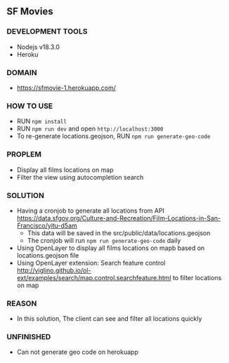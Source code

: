 ## SF Movies ##

### DEVELOPMENT TOOLS ###

- Nodejs v18.3.0
- Heroku

### DOMAIN ###

- https://sfmovie-1.herokuapp.com/

### HOW TO USE ###

- RUN `npm install`
- RUN `npm run dev` and open `http://localhost:3000`
- To re-generate locations.geojson, RUN `npm run generate-geo-code`


### PROPLEM ###

- Display all films locations on map
- Filter the view using autocompletion search

### SOLUTION ###

- Having a cronjob to generate all locations from API https://data.sfgov.org/Culture-and-Recreation/Film-Locations-in-San-Francisco/yitu-d5am
    - This data will be saved in the src/public/data/locations.geojson
    - The cronjob will run `npm run generate-geo-code` daily
- Using OpenLayer to display all films locations on mapb based on locations.geojson file
- Using OpenLayer extension: Search feature control http://viglino.github.io/ol-ext/examples/search/map.control.searchfeature.html to filter locations on map


### REASON ###

- In this solution, The client can see and filter all locations quickly

### UNFINISHED ###

- Can not generate geo code on herokuapp